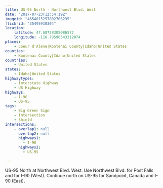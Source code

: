 ```yaml
---
title: US-95 North - Northwest Blvd. West
date: "2017-07-23T12:54:19Z"
imageid: "4654015257802706235"
flickrid: "35495930304"
location:
    latitude: 47.68728305086572
    longitude: -116.79596543312074
places:
    - Coeur d'Alene|Kootenai County|Idaho|United States
counties:
    - Kootenai County|Idaho|United States
countries:
    - United States
states:
    - Idaho|United States
highwaytypes:
    - Interstate Highway
    - US Highway
highways:
    - I-90
    - US-95
tags:
    - Big Green Sign
    - Intersection
    - Shield
intersections:
    - overlap1: null
      overlap2: null
      highways1:
        - I-90
      highways2:
        - US-95

---
```

US-95 North at Northwest Blvd. West.  Use Northwest Blvd. for Post Falls and for I-90 (West).  Continue north on US-95 for Sandpoint, Canada and I-90 (East).